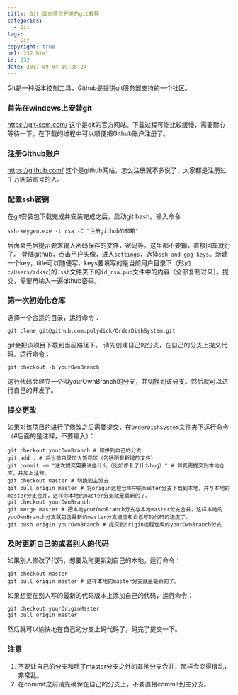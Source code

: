 ```yaml
---
title: Git 面向项目开发的git教程
categories:
  - Git
tags:
  - Git
copyright: true
url: 232.html
id: 232
date: 2017-09-04 19:28:24
---
```


Git是一种版本控制工具，Github是提供git服务器支持的一个社区。

### 首先在windows上安装git

https://git-scm.com/ 这个是git的官方网站。下载过程可能比较缓慢，需要耐心等待一下。在下载的过程中可以顺便把Github账户注册了。

<!-- more -->

### 注册Github账户

https://github.com/ 这个是github网站，怎么注册就不多说了，大家都是注册过千万网站账号的人。

### 配置ssh密钥

在git安装包下载完成并安装完成之后，启动git bash。输入命令

```null
ssh-keygen.exe -t rsa -C "注册github的邮箱"

```

后面会先后提示要求输入密码保存的文件，密码等。这里都不要输，直接回车就行了。 登陆github，点击用户头像，进入`settings`，选择`ssh and gpg keys`。新建一个key，title可以随便写，keys要填写的是当前用户目录下（形如`c/Users/zdksc`)的`.ssh`文件夹下的`id_rsa.pub`文件中的内容（全部复制过来）。提交，需要再输入一遍github密码。

### 第一次初始化仓库

选择一个合适的目录，运行命令：

```null
git clone git@github.com:polydick/OrderDishSystem.git

```

git会把该项目下载到当前路径下。 请先创建自己的分支，在自己的分支上提交代码。运行命令：

```null
git checkout -b yourOwnBranch

```

这行代码会建立一个叫yourOwnBranch的分支，并切换到该分支。然后就可以进行自己的开发了。

### 提交更改

如果对该项目的进行了修改之后需要提交，在`OrderDishSystem`文件夹下运行命令（#后面的是注释，不要输入）：

```null
git checkout yourOwnBranch # 切换到自己的分支
git add . # 将当前目录加入暂存区（包括所有新增的文件）
git commit -m "这次提交需要说些什么（比如修复了什么bug）" # 将变更提交到本地仓库，并加上注释。
git checkout master # 切换到主分支
git pull origin master # 将origin远程仓库中的master分支下载到本地，并与本地的master分支合并，这样你本地的master分支就是最新的了。
git checkout yourOwnBranch
git merge master # 把本地yourOwnBranch分支与本地master分支合并，这样本地的youOwnBranch分支就包含最新的master分支进度和自己写的代码的进度了。
git push origin yourOwnBranch # 提交到origin远程仓库的yourOwnBranch分支

```

### 及时更新自己的或者别人的代码

如果别人修改了代码，想要及时更新到自己的本地，运行命令：

```null
git checkout master
git pull origin master # 这样本地的master分支就是最新的了。

```

如果想要在别人写的最新的代码版本上添加自己的代码，运行命令：

```null
git checkout yourOriginMaster
git pull origin master

```

然后就可以愉快地在自己的分支上码代码了，码完了提交一下。

### 注意

1.  不要让自己的分支和除了master分支之外的其他分支合并，那样会变得很乱，非常乱。
2.  在commit之前请先确保在自己的分支上，不要直接commit到主分支。
